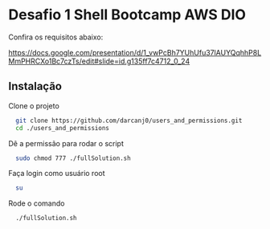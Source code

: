 
# Desafio 1 Shell Bootcamp AWS DIO

Confira os requisitos abaixo:

https://docs.google.com/presentation/d/1_vwPcBh7YUhUfu37lAUYQqhhP8LMmPHRCXo1Bc7czTs/edit#slide=id.g135ff7c4712_0_24


## Instalação

Clone o projeto

```bash
  git clone https://github.com/darcanj0/users_and_permissions.git
  cd ./users_and_permissions
```

Dê a permissão para rodar o script
```bash 
  sudo chmod 777 ./fullSolution.sh
```

Faça login como usuário root

```bash 
  su
```

Rode o comando
```bash
  ./fullSolution.sh
```
    